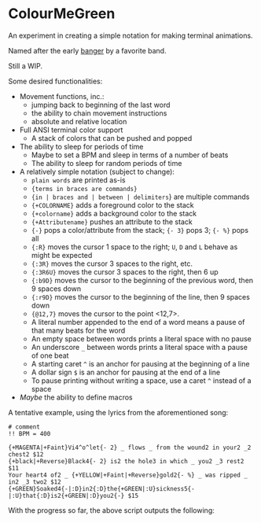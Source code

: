 # ColourMeGreen
An experiment in creating a simple notation for making terminal animations.

Named after the early [banger](https://www.youtube.com/watch?v=lJne0uWgaK8) by a favorite band.

Still a WIP.

Some desired functionalities:
* Movement functions, inc.:
  * jumping back to beginning of the last word
  * the ability to chain movement instructions
  * absolute and relative location
* Full ANSI terminal color support
  * A stack of colors that can be pushed and popped
* The ability to sleep for periods of time
  * Maybe to set a BPM and sleep in terms of a number of beats
  * The ability to sleep for random periods of time
* A relatively simple notation (subject to change):
  * `plain words` are printed as-is
  * `{terms in braces are commands}`
  * `{in | braces and | between | delimiters`} are multiple commands
  * `{+COLORNAME}` adds a foreground color to the stack
  * `{+colorname}` adds a background color to the stack
  * `{+Attributename}` pushes an attribute to the stack
  * `{-}` pops a color/attribute from the stack; `{- 3}` pops 3; `{- %}` pops all
  * `{:R}` moves the cursor 1 space to the right; `U`, `D` and `L` behave as might be expected
  * `{:3R}` moves the cursor 3 spaces to the right, etc.
  * `{:3R6U}` moves the cursor 3 spaces to the right, then 6 up
  * `{:b9D}` moves the cursor to the beginning of the previous word, then 9 spaces down
  * `{:r9D}` moves the cursor to the beginning of the line, then 9 spaces down
  * `{@12,7}` moves the cursor to the point <12,7>.
  * A literal number appended to the end of a word means a pause of that many beats for the word
  * An empty space between words prints a literal space with no pause
  * An underscore `_` between words prints a literal space with a pause of one beat
  * A starting caret `^` is an anchor for pausing at the beginning of a line
  * A dollar sign `$` is an anchor for pausing at the end of a line
  * To pause printing without writing a space, use a caret `^` instead of a space
* *Maybe* the ability to define macros

A tentative example, using the lyrics from the aforementioned song:

    # comment
    !! BPM = 400
    
    {+MAGENTA|+Faint}Vi4^o^let{- 2} _ flows _ from the wound2 in your2 _2 chest2 $12
    {+black|+Reverse}Black4{- 2} is2 the hole3 in which _ you2 _3 rest2 $11
    Your heart4 of2 _ {+YELLOW|+Faint|+Reverse}gold2{- %} _ was ripped _ in2 _3 two2 $12
    {+GREEN}Soaked4{-|:D}in2{:D}the{+GREEN|:U}sickness5{-|:U}that{:D}is2{+GREEN|:D}you2{-} $15

With the progress so far, the above script outputs the following:
